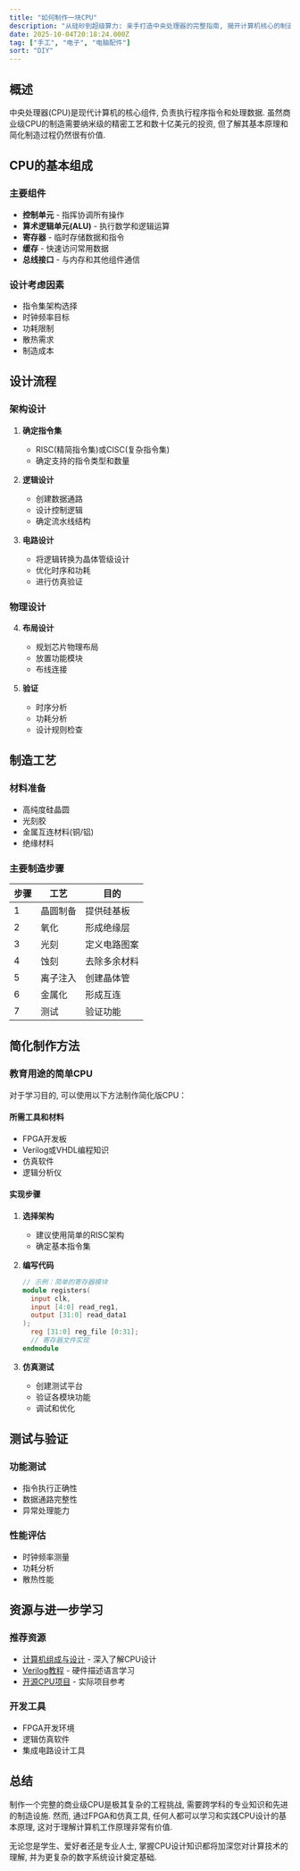 ```yaml
---
title: "如何制作一块CPU"
description: "从硅砂到超级算力: 亲手打造中央处理器的完整指南, 揭开计算机核心的制造奥秘."
date: 2025-10-04T20:18:24.000Z
tag: ["手工", "电子", "电脑配件"]
sort: "DIY"
---
```


## 概述

中央处理器(CPU)是现代计算机的核心组件, 负责执行程序指令和处理数据. 虽然商业级CPU的制造需要纳米级的精密工艺和数十亿美元的投资, 但了解其基本原理和简化制造过程仍然很有价值.

## CPU的基本组成

### 主要组件

- **控制单元** - 指挥协调所有操作
- **算术逻辑单元(ALU)** - 执行数学和逻辑运算
- **寄存器** - 临时存储数据和指令
- **缓存** - 快速访问常用数据
- **总线接口** - 与内存和其他组件通信

### 设计考虑因素

- 指令集架构选择
- 时钟频率目标
- 功耗限制
- 散热需求
- 制造成本

## 设计流程

### 架构设计

1. **确定指令集**
    - RISC(精简指令集)或CISC(复杂指令集)
    - 确定支持的指令类型和数量

2. **逻辑设计**
    - 创建数据通路
    - 设计控制逻辑
    - 确定流水线结构

3. **电路设计**
    - 将逻辑转换为晶体管级设计
    - 优化时序和功耗
    - 进行仿真验证

### 物理设计

4. **布局设计**
    - 规划芯片物理布局
    - 放置功能模块
    - 布线连接

5. **验证**
    - 时序分析
    - 功耗分析
    - 设计规则检查

## 制造工艺

### 材料准备

- 高纯度硅晶圆
- 光刻胶
- 金属互连材料(铜/铝)
- 绝缘材料

### 主要制造步骤

| 步骤 | 工艺     | 目的         |
| ---- | -------- | ------------ |
| 1    | 晶圆制备 | 提供硅基板   |
| 2    | 氧化     | 形成绝缘层   |
| 3    | 光刻     | 定义电路图案 |
| 4    | 蚀刻     | 去除多余材料 |
| 5    | 离子注入 | 创建晶体管   |
| 6    | 金属化   | 形成互连     |
| 7    | 测试     | 验证功能     |

## 简化制作方法

### 教育用途的简单CPU

对于学习目的, 可以使用以下方法制作简化版CPU：

#### 所需工具和材料

- FPGA开发板
- Verilog或VHDL编程知识
- 仿真软件
- 逻辑分析仪

#### 实现步骤

1. **选择架构**
    - 建议使用简单的RISC架构
    - 确定基本指令集

2. **编写代码**

    ```verilog
    // 示例：简单的寄存器模块
    module registers(
      input clk,
      input [4:0] read_reg1,
      output [31:0] read_data1
    );
      reg [31:0] reg_file [0:31];
      // 寄存器文件实现
    endmodule
    ```

3. **仿真测试**
    - 创建测试平台
    - 验证各模块功能
    - 调试和优化

## 测试与验证

### 功能测试

- 指令执行正确性
- 数据通路完整性
- 异常处理能力

### 性能评估

- 时钟频率测量
- 功耗分析
- 散热性能

## 资源与进一步学习

### 推荐资源

- [计算机组成与设计](https://example.com/computer-architecture) - 深入了解CPU设计
- [Verilog教程](https://example.com/verilog-tutorial) - 硬件描述语言学习
- [开源CPU项目](https://example.com/open-source-cpu) - 实际项目参考

### 开发工具

- FPGA开发环境
- 逻辑仿真软件
- 集成电路设计工具

## 总结

制作一个完整的商业级CPU是极其复杂的工程挑战, 需要跨学科的专业知识和先进的制造设施. 然而, 通过FPGA和仿真工具, 任何人都可以学习和实践CPU设计的基本原理, 这对于理解计算机工作原理非常有价值.

无论您是学生、爱好者还是专业人士, 掌握CPU设计知识都将加深您对计算技术的理解, 并为更复杂的数字系统设计奠定基础.
